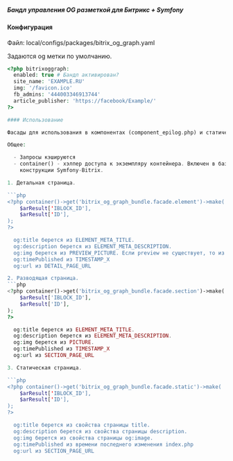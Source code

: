 ##### Бандл управления OG разметкой для Битрикс + Symfony


#### Конфигурация

Файл: local/configs/packages/bitrix_og_graph.yaml

Задаются og метки по умолчанию.

```php
<?php bitrixoggraph:
  enabled: true # Бандл активирован?
  site_name: 'EXAMPLE.RU'
  img: '/favicon.ico'
  fb_admins: '444003346913744'
  article_publisher: 'https://facebook/Example/'
?>

#### Использование

Фасады для использования в компонентах (component_epilog.php) и статических страницах:

Общее:

  - Запросы кэшируются
  - container() - хэлпер доступа к экземпляру контейнера. Включен в базовый комплект
    конструкции Symfony-Bitrix.

1. Детальная страница.

```php
<?php container()->get('bitrix_og_graph_bundle.facade.element')->make(
    $arResult['IBLOCK_ID'],
    $arResult['ID'],
);
?>

  og:title берется из ELEMENT_META_TITLE.
  og:description берется из ELEMENT_META_DESCRIPTION.
  og:img берется из PREVIEW_PICTURE. Если preview не существует, то из DETAIL_PICTURE.
  og:timePublished из TIMESTAMP_X
  og:url из DETAIL_PAGE_URL

2. Разводящая страница.
```php
<?php container()->get('bitrix_og_graph_bundle.facade.section')->make(
    $arResult['IBLOCK_ID'],
    $arResult['ID'],
);
?>

  og:title берется из ELEMENT_META_TITLE.
  og:description берется из ELEMENT_META_DESCRIPTION.
  og:img берется из PICTURE.
  og:timePublished из TIMESTAMP_X
  og:url из SECTION_PAGE_URL

3. Статическая страница.

```php
<?php container()->get('bitrix_og_graph_bundle.facade.static')->make(
    $arResult['IBLOCK_ID'],
    $arResult['ID'],
);
?>

  og:title берется из свойства страницы title.
  og:description берется из свойства страницы description.
  og:img берется из свойства страницы og:image.
  og:timePublished из времени последнего изменения index.php
  og:url из SECTION_PAGE_URL
